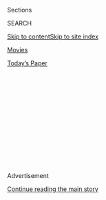 <div id="app">

<div>

<div>

<div>

<div class="NYTAppHideMasthead css-1q2w90k e1suatyy0">

<div class="section css-ui9rw0 e1suatyy2">

<div class="css-eph4ug er09x8g0">

<div class="css-6n7j50">

</div>

<span class="css-1dv1kvn">Sections</span>

<div class="css-10488qs">

<span class="css-1dv1kvn">SEARCH</span>

</div>

[Skip to content](#site-content)[Skip to site
index](#site-index)

</div>

<div id="masthead-section-label" class="css-1wr3we4 eaxe0e00">

[Movies](https://www.nytimes3xbfgragh.onion/section/movies)

</div>

<div class="css-10698na e1huz5gh0">

</div>

</div>

<div id="masthead-bar-one" class="section hasLinks css-15hmgas e1csuq9d3">

<div class="css-uqyvli e1csuq9d0">

</div>

<div class="css-1uqjmks e1csuq9d1">

</div>

<div class="css-9e9ivx">

[](https://myaccount.nytimes3xbfgragh.onion/auth/login?response_type=cookie&client_id=vi)

</div>

<div class="css-1bvtpon e1csuq9d2">

[Today’s
Paper](https://www.nytimes3xbfgragh.onion/section/todayspaper)

</div>

</div>

</div>

</div>

<div data-aria-hidden="false">

<div id="site-content" data-role="main">

<div>

<div class="css-1aor85t" style="opacity:0.000000001;z-index:-1;visibility:hidden">

<div class="css-1hqnpie">

<div class="css-epjblv">

<span class="css-17xtcya">[Movies](/section/movies)</span><span class="css-x15j1o">|</span><span class="css-fwqvlz">‘The
Social Dilemma’ Review: Unplug and
Run</span>

</div>

<div class="css-k008qs">

<div class="css-1iwv8en">

<span class="css-18z7m18"></span>

<div>

</div>

</div>

<span class="css-1n6z4y">https://nyti.ms/3hgMunc</span>

<div class="css-1705lsu">

<div class="css-4xjgmj">

<div class="css-4skfbu" data-role="toolbar" data-aria-label="Social Media Share buttons, Save button, and Comments Panel with current comment count" data-testid="share-tools">

  - 
  - 
  - 
  - 
    
    <div class="css-6n7j50">
    
    </div>

  - 

</div>

</div>

</div>

</div>

</div>

</div>

<div class="css-13pd83m">

</div>

<div id="top-wrapper" class="css-1sy8kpn">

<div id="top-slug" class="css-l9onyx">

Advertisement

</div>

[Continue reading the main
story](#after-top)

<div class="ad top-wrapper" style="text-align:center;height:100%;display:block;min-height:250px">

<div id="top" class="place-ad" data-position="top" data-size-key="top">

</div>

</div>

<div id="after-top">

</div>

</div>

<div>

<div id="sponsor-wrapper" class="css-1hyfx7x">

<div id="sponsor-slug" class="css-19vbshk">

Supported by

</div>

[Continue reading the main
story](#after-sponsor)

<div id="sponsor" class="ad sponsor-wrapper" style="text-align:center;height:100%;display:block">

</div>

<div id="after-sponsor">

</div>

</div>

<div class="css-186x18t">

</div>

<div class="css-9u9xp4 ehdk2mb0">

# ‘The Social Dilemma’ Review: Unplug and Run

</div>

This documentary from Jeff Orlowski explores how addiction and privacy
breaches are features, not bugs, of social media platforms.

<div class="css-79elbk" data-testid="photoviewer-wrapper">

<div class="css-z3e15g" data-testid="photoviewer-wrapper-hidden">

</div>

<div class="css-1a48zt4 ehw59r15" data-testid="photoviewer-children">

![<span class="css-16f3y1r e13ogyst0" data-aria-hidden="true">Tristan
Harris, a former design ethicist at Google, as seen in “The Social
Dilemma.”</span><span class="css-cnj6d5 e1z0qqy90" itemprop="copyrightHolder"><span class="css-1ly73wi e1tej78p0">Credit...</span><span><span>Netflix,
via Associated
Press</span></span></span>](https://static01.graylady3jvrrxbe.onion/images/2020/09/11/arts/09socialdilemma-art/merlin_176722209_7289da9d-ecd3-44cb-b194-01df7bcbba79-articleLarge.jpg?quality=75&auto=webp&disable=upscale)

</div>

</div>

<div class="css-18e8msd">

<div class="css-vp77d3 epjyd6m0">

<div class="css-1baulvz">

By <span class="css-1baulvz last-byline" itemprop="name">Devika
Girish</span>

</div>

</div>

  - Sept. 9,
    2020

  - 
    
    <div class="css-4xjgmj">
    
    <div class="css-d8bdto" data-role="toolbar" data-aria-label="Social Media Share buttons, Save button, and Comments Panel with current comment count" data-testid="share-tools">
    
      - 
      - 
      - 
      - 
        
        <div class="css-6n7j50">
        
        </div>
    
      - 
    
    </div>
    
    </div>

</div>

<div class="css-170u9t6">

<div class="css-jh549l">

<div class="css-83hgbf">

  - The Social Dilemma  
    Directed by <span>Jeff Orlowski</span>
    Documentary, Drama
    PG-13
    1h 29m

</div>

[Find
Tickets](https://www.imdb.com/showtimes/title/tt11464826?ref_=ref_ext_NYT)

When you purchase a ticket for an independently reviewed film through
our site, we earn an affiliate
commission.

</div>

</div>

</div>

<div class="section meteredContent css-1r7ky0e" name="articleBody" itemprop="articleBody">

<div class="css-1fanzo5 StoryBodyCompanionColumn">

<div class="css-53u6y8">

That social media can be addictive and creepy isn’t a revelation to
anyone who uses Facebook, Twitter, Instagram and the like. But in Jeff
Orlowski’s documentary “The Social Dilemma,” conscientious defectors
from these companies explain that the perniciousness of social
networking platforms is a feature, not a bug.

They claim that the manipulation of human behavior for profit is coded
into these companies with Machiavellian precision: Infinite scrolling
and push notifications keep users constantly engaged; personalized
recommendations use data not just to predict but also to influence our
actions, turning users into easy prey for advertisers and propagandists.

As in his documentaries about climate change, [“Chasing
Ice”](https://www.nytimes3xbfgragh.onion/2012/11/09/movies/chasing-ice-documents-the-work-of-james-balog.html)
and [“Chasing
Coral,”](https://www.nytimes3xbfgragh.onion/2017/07/13/movies/chasing-coral-review.html)
Orlowski takes a reality that can seem too colossal and abstract for a
layperson to grasp, let alone care about, and scales it down to a human
level. In “The Social Dilemma,” he recasts one of the oldest tropes of
the horror genre — Dr. Frankenstein, the scientist who went too far —
for the digital age.

</div>

</div>

<div class="css-1u3pw94">

</div>

<div class="css-1fanzo5 StoryBodyCompanionColumn">

<div class="css-53u6y8">

In briskly edited interviews, Orlowski speaks with men and (a few) women
who helped build social media and now fear the effects of their
creations on users’ mental health and the foundations of democracy. They
deliver their cautionary testimonies with the force of a start-up pitch,
employing crisp aphorisms and pithy analogies.

</div>

</div>

<div class="css-1fanzo5 StoryBodyCompanionColumn">

<div class="css-53u6y8">

“Never before in history have 50 designers made decisions that would
have an impact on two billion people,” says Tristan Harris, a former
design ethicist at Google. Anna Lembke, an addiction expert at Stanford
University, explains that these companies exploit the brain’s
evolutionary need for interpersonal connection. And Roger McNamee, an
early investor in Facebook, delivers a chilling allegation: Russia
didn’t hack Facebook; it simply *used* the platform.

Much of this is familiar, but “The Social Dilemma” goes the extra
explainer-mile by interspersing the interviews with P.S.A.-style
fictional scenes of a suburban family suffering the consequences of
social-media addiction. There are silent dinners, a pubescent daughter
(Sophia Hammons) with self-image issues and a teenage son (Skyler
Gisondo) who’s radicalized by YouTube recommendations promoting a vague
ideology.

This fictionalized narrative exemplifies the limitations of the
documentary’s sometimes hyperbolic emphasis on the medium at the expense
of the message. For instance, the movie’s interlocutors pin an increase
in mental illness on social media usage yet don’t acknowledge factors
like a rise in [economic
insecurity](https://www.nytimes3xbfgragh.onion/2015/07/13/business/rising-economic-insecurity-tied-to-decades-long-trend-in-employment-practices.html).
Polarization, riots and protests are presented as particular symptoms of
the social-media era without historical context.

Despite their vehement criticisms, the interviewees in “The Social
Dilemma” are not all doomsayers; many suggest that with the right
changes, we can salvage the good of social media without the bad. But
the grab bag of personal and political solutions they present in the
film confuses two distinct targets of critique: the technology that
causes destructive behaviors and the culture of unchecked capitalism
that produces it.

</div>

</div>

<div class="css-1fanzo5 StoryBodyCompanionColumn">

<div class="css-53u6y8">

Nevertheless, “The Social Dilemma” is remarkably effective in sounding
the alarm about the incursion of data mining and manipulative technology
into our social lives and beyond. Orlowski’s film is itself not spared
by the phenomenon it scrutinizes. The movie is [streaming on
Netflix](https://www.netflix.com/title/81254224), where it’ll become
another node in the service’s data-based algorithm.

**The Social Dilemma**  
Rated PG-13 for dystopian speculation and some graphic images of
violence. Running time: 1 hour 34 minutes. [Watch on
Netflix](https://www.netflix.com/title/81254224).

</div>

</div>

</div>

<div>

</div>

<div>

</div>

<div>

</div>

<div>

<div id="bottom-wrapper" class="css-1ede5it">

<div id="bottom-slug" class="css-l9onyx">

Advertisement

</div>

[Continue reading the main
story](#after-bottom)

<div id="bottom" class="ad bottom-wrapper" style="text-align:center;height:100%;display:block;min-height:90px">

</div>

<div id="after-bottom">

</div>

</div>

</div>

</div>

</div>

## Site Index

<div>

</div>

## Site Information Navigation

  - [© <span>2020</span> <span>The New York Times
    Company</span>](https://help.nytimes3xbfgragh.onion/hc/en-us/articles/115014792127-Copyright-notice)

<!-- end list -->

  - [NYTCo](https://www.nytco.com/)
  - [Contact
    Us](https://help.nytimes3xbfgragh.onion/hc/en-us/articles/115015385887-Contact-Us)
  - [Work with us](https://www.nytco.com/careers/)
  - [Advertise](https://nytmediakit.com/)
  - [T Brand Studio](http://www.tbrandstudio.com/)
  - [Your Ad
    Choices](https://www.nytimes3xbfgragh.onion/privacy/cookie-policy#how-do-i-manage-trackers)
  - [Privacy](https://www.nytimes3xbfgragh.onion/privacy)
  - [Terms of
    Service](https://help.nytimes3xbfgragh.onion/hc/en-us/articles/115014893428-Terms-of-service)
  - [Terms of
    Sale](https://help.nytimes3xbfgragh.onion/hc/en-us/articles/115014893968-Terms-of-sale)
  - [Site
    Map](https://spiderbites.nytimes3xbfgragh.onion)
  - [Help](https://help.nytimes3xbfgragh.onion/hc/en-us)
  - [Subscriptions](https://www.nytimes3xbfgragh.onion/subscription?campaignId=37WXW)

</div>

</div>

</div>

</div>
